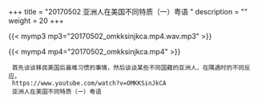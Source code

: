 +++
title = "20170502  亚洲人在美国不同特质（一）粤语 "
description = ""
weight = 20
+++

{{< mymp3 mp3="20170502_omkksinjkca.mp4.wav.mp3" >}}

{{< mymp4 mp4="20170502_omkksinjkca.mp4" >}}

     首先谈谈移民美国后最难习惯的事情，然后谈谈某些不同国藉的亚洲人，在隅遇时的不同反应。 
     https://www.youtube.com/watch?v=OMKKSinJkCA 
     亚洲人在美国不同特质（一）粤语 

